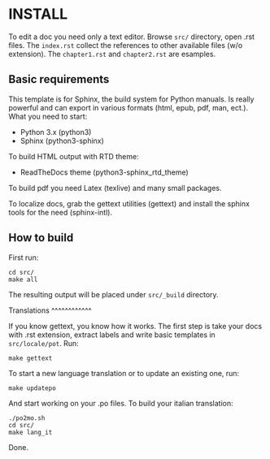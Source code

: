 INSTALL
=======

To edit a doc you need only a text editor. Browse `src/` directory, open .rst files. The `index.rst` collect the references to other available files (w/o extension). The `chapter1.rst` and `chapter2.rst` are esamples.

Basic requirements
------------------

This template is for Sphinx, the build system for Python manuals. Is really powerful and can export in various formats (html, epub, pdf, man, ect.). What you need to start:

- Python 3.x (python3)
- Sphinx (python3-sphinx)

To build HTML output with RTD theme:

- ReadTheDocs theme (python3-sphinx_rtd_theme)

To build pdf you need Latex (texlive) and many small packages.

To localize docs, grab the gettext utilities (gettext) and install the sphinx tools for the need (sphinx-intl).

How to build
------------

First run:

```
cd src/
make all
```

The resulting output will be placed under `src/_build` directory.

Translations
^^^^^^^^^^^^

If you know gettext, you know how it works. The first step is take your docs with .rst extension, extract labels and write basic templates in `src/locale/pot`. Run:
```
make gettext
```
To start a new language translation or to update an existing one, run:
```
make updatepo
```
And start working on your .po files. To build your italian translation:

```
./po2mo.sh
cd src/
make lang_it
```

Done.

